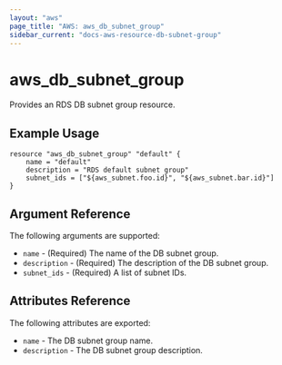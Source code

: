 ```yaml
---
layout: "aws"
page_title: "AWS: aws_db_subnet_group"
sidebar_current: "docs-aws-resource-db-subnet-group"
---
```


# aws\_db\_subnet\_group

Provides an RDS DB subnet group resource.

## Example Usage

```
resource "aws_db_subnet_group" "default" {
    name = "default"
    description = "RDS default subnet group"
    subnet_ids = ["${aws_subnet.foo.id}", "${aws_subnet.bar.id}"]
}
```

## Argument Reference

The following arguments are supported:

* `name` - (Required) The name of the DB subnet group.
* `description` - (Required) The description of the DB subnet group.
* `subnet_ids` - (Required) A list of subnet IDs.

## Attributes Reference

The following attributes are exported:

* `name` - The DB subnet group name.
* `description` - The DB subnet group description.
